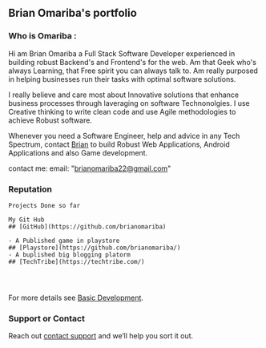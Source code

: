 ## Brian Omariba's portfolio
### Who is Omariba :

Hi am Brian Omariba a Full Stack Software Developer  experienced in building robust Backend's and Frontend's for the web. Am that Geek who's always Learning,
that Free spirit you can always talk to. Am really purposed in helping businesses run their tasks with optimal software solutions.

I really believe and care most about Innovative solutions that enhance business processes through laveraging on software Technonolgies.
I use Creative thinking to write clean code and use Agile methodologies to achieve Robust software. 

Whenever you need a Software Engineer, help and advice in any Tech Spectrum, contact [Brian](https://twitter.com/brianomariba) to build Robust
Web Applications, Android Applications  and also Game development.

contact me: email: "brianomariba22@gmail.com"

### Reputation

```Reputation
Projects Done so far

My Git Hub 
## [GitHub](https://github.com/brianomariba)

- A Published game in playstore
## [Playstore](https://github.com/brianomariba/)
- A buplished big blogging platorm
## [TechTribe](https://techtribe.com/)




```

For more details see [Basic Development](https://docs.github.com/en/github/writing-on-github/getting-started-with-writing-and-formatting-on-github/basic-writing-and-formatting-syntax).


### Support or Contact

Reach out [contact support](https://t.me/brianomariba) and we’ll help you sort it out.
